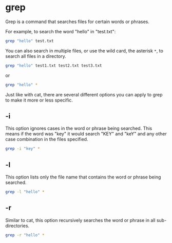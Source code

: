 # grep

Grep is a command that searches files for certain words or phrases.

For example, to search the word "hello" in "test.txt":

```bash
grep "hello" test.txt
```
    
You can also search in multiple files, or use the wild card, the asterisk `*`, to search all files in a directory.

```bash
grep "hello" test1.txt test2.txt test3.txt
```
    
or

```bash
grep "hello" *
```
    
Just like with cat, there are several different options you can apply to grep to make it more or less specific.

## -i
This option ignores cases in the word or phrase being searched. This means if the word was "key" it would search "KEY" and "keY" and any other case combination in the files specified.

```bash
grep -i "key" *
```
    
## -l
This option lists only the file name that contains the word or phrase being searched.

```bash
grep -l "hello" *
```
    
## -r
Similar to cat, this option recursively searches the word or phrase in all sub-directories.
    
```bash
grep -r "hello" *
```
    
